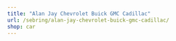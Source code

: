 ```yaml
---
title: "Alan Jay Chevrolet Buick GMC Cadillac"
url: /sebring/alan-jay-chevrolet-buick-gmc-cadillac/
shop: car
---
```

